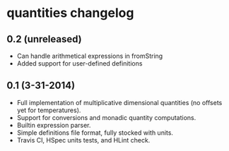 quantities changelog
====================


0.2 (unreleased)
----------------

- Can handle arithmetical expressions in fromString
- Added support for user-defined definitions


0.1 (3-31-2014)
----------------

- Full implementation of multiplicative dimensional quantities (no offsets yet
  for temperatures).
- Support for conversions and monadic quantity computations.
- Builtin expression parser.
- Simple definitions file format, fully stocked with units.
- Travis CI, HSpec units tests, and HLint check.
